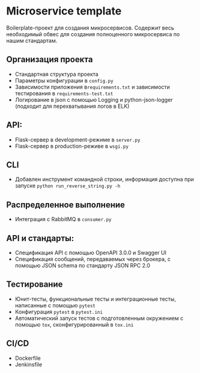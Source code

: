 # Microservice template
Boilerplate-проект для создания микросервисов. Содержит весь необходимый обвес для создания полноценного микросервиса по нашим стандартам.

## Организация проекта
* Стандартная структура проекта
* Параметры конфигурации в `config.py`
* Зависимости приложения в`requirements.txt` и зависимости тестирования в `requirements-test.txt`
* Логирование в json с помощью Logging и python-json-logger (подходит для перехватывания логов в ELK)

## API:
* Flask-сервер в development-режиме в `server.py`
* Flask-сервер в production-реживе в `wsgi.py`


## CLI
* Добавлен инструмент командной строки, информация доступна при запуске `python run_reverse_string.py -h` 

## Распределенное выполнение
* Интеграция с RabbitMQ в `consumer.py`

## API и стандарты:
* Спецификация API с помощью OpenAPI 3.0.0 и Swagger UI
* Спецификация сообщений, передаваемых через брокера, с помощью JSON schema по стандарту JSON RPC 2.0

## Тестирование
* Юнит-тесты, функциональные тесты и интеграционные тесты, написанные с помощью `pytest`
* Конфигурация `pytest` в `pytest.ini`
* Автоматический запуск тестов с подготовленным окружением с помощью `tox`, сконфигурированный в `tox.ini`

## CI/CD
* Dockerfile
* Jenkinsfile





